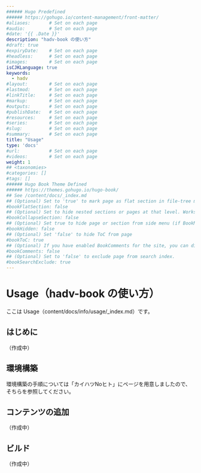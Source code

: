 ```yaml
---
###### Hugo Predefined
###### https://gohugo.io/content-management/front-matter/
#aliases:       # Set on each page
#audio:         # Set on each page
#date: '{{ .Date }}'
description: "hadv-book の使い方"
#draft: true
#expiryDate:    # Set on each page 
#headless:      # Set on each page
#images:        # Set on each page
isCJKLanguage: true
keywords:
  - hadv
#layout:        # Set on each page
#lastmod:       # Set on each page
#linkTitle:     # Set on each page
#markup:        # Set on each page
#outputs:       # Set on each page
#publishDate:   # Set on each page
#resources:     # Set on each page
#series:        # Set on each page
#slug:          # Set on each page
#summary:       # Set on each page
title: "Usage"
type: 'docs'
#url:           # Set on each page
#videos:        # Set on each page
weight: 1
## <taxonomies>
#categories: []
#tags: []
###### Hugo Book Theme Defined
###### https://themes.gohugo.io/hugo-book/
## See /content/docs/_index.md
## (Optional) Set to 'true' to mark page as flat section in file-tree menu (if BookMenuBundle not set)
#bookFlatSection: false
## (Optional) Set to hide nested sections or pages at that level. Works only with file-tree menu mode
#bookCollapseSection: false
## (Optional) Set true to hide page or section from side menu (if BookMenuBundle not set)
#bookHidden: false
## (Optional) Set 'false' to hide ToC from page
#bookToC: true
## (Optional) If you have enabled BookComments for the site, you can disable it for specific pages.
#bookComments: false
## (Optional) Set to 'false' to exclude page from search index.
#bookSearchExclude: true
---
```


# Usage（hadv-book の使い方）

ここは Usage（content/docs/info/usage/_index.md）です。

## はじめに

（作成中）

## 環境構築

環境構築の手順については「カイハツNoヒト」にページを用意しましたので、そちらを参照してください。

## コンテンツの追加

（作成中）

## ビルド

（作成中）
